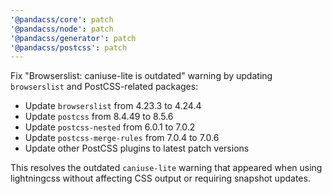 ```yaml
---
'@pandacss/core': patch
'@pandacss/node': patch
'@pandacss/generator': patch
'@pandacss/postcss': patch
---
```


Fix "Browserslist: caniuse-lite is outdated" warning by updating `browserslist` and PostCSS-related packages:

- Update `browserslist` from 4.23.3 to 4.24.4
- Update `postcss` from 8.4.49 to 8.5.6
- Update `postcss-nested` from 6.0.1 to 7.0.2
- Update `postcss-merge-rules` from 7.0.4 to 7.0.6
- Update other PostCSS plugins to latest patch versions

This resolves the outdated `caniuse-lite` warning that appeared when using lightningcss without affecting CSS output or
requiring snapshot updates.
